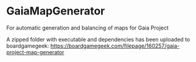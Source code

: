 # GaiaMapGenerator
For automatic generation and balancing of maps for Gaia Project

A zipped folder with executable and dependencies has been uploaded to boardgamegeek:
https://boardgamegeek.com/filepage/160257/gaia-project-map-generator

